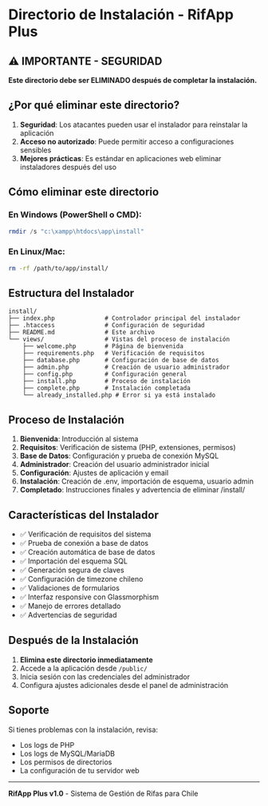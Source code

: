 # Directorio de Instalación - RifApp Plus

## ⚠️ IMPORTANTE - SEGURIDAD

**Este directorio debe ser ELIMINADO después de completar la instalación.**

## ¿Por qué eliminar este directorio?

1. **Seguridad**: Los atacantes pueden usar el instalador para reinstalar la aplicación
2. **Acceso no autorizado**: Puede permitir acceso a configuraciones sensibles
3. **Mejores prácticas**: Es estándar en aplicaciones web eliminar instaladores después del uso

## Cómo eliminar este directorio

### En Windows (PowerShell o CMD):
```powershell
rmdir /s "c:\xampp\htdocs\app\install"
```

### En Linux/Mac:
```bash
rm -rf /path/to/app/install/
```

## Estructura del Instalador

```
install/
├── index.php              # Controlador principal del instalador
├── .htaccess              # Configuración de seguridad
├── README.md              # Este archivo
└── views/                 # Vistas del proceso de instalación
    ├── welcome.php        # Página de bienvenida
    ├── requirements.php   # Verificación de requisitos
    ├── database.php       # Configuración de base de datos
    ├── admin.php          # Creación de usuario administrador
    ├── config.php         # Configuración general
    ├── install.php        # Proceso de instalación
    ├── complete.php       # Instalación completada
    └── already_installed.php # Error si ya está instalado
```

## Proceso de Instalación

1. **Bienvenida**: Introducción al sistema
2. **Requisitos**: Verificación de sistema (PHP, extensiones, permisos)
3. **Base de Datos**: Configuración y prueba de conexión MySQL
4. **Administrador**: Creación del usuario administrador inicial
5. **Configuración**: Ajustes de aplicación y email
6. **Instalación**: Creación de .env, importación de esquema, usuario admin
7. **Completado**: Instrucciones finales y advertencia de eliminar /install/

## Características del Instalador

- ✅ Verificación de requisitos del sistema
- ✅ Prueba de conexión a base de datos
- ✅ Creación automática de base de datos
- ✅ Importación del esquema SQL
- ✅ Generación segura de claves
- ✅ Configuración de timezone chileno
- ✅ Validaciones de formularios
- ✅ Interfaz responsive con Glassmorphism
- ✅ Manejo de errores detallado
- ✅ Advertencias de seguridad

## Después de la Instalación

1. **Elimina este directorio inmediatamente**
2. Accede a la aplicación desde `/public/`
3. Inicia sesión con las credenciales del administrador
4. Configura ajustes adicionales desde el panel de administración

## Soporte

Si tienes problemas con la instalación, revisa:
- Los logs de PHP
- Los logs de MySQL/MariaDB
- Los permisos de directorios
- La configuración de tu servidor web

---

**RifApp Plus v1.0** - Sistema de Gestión de Rifas para Chile
